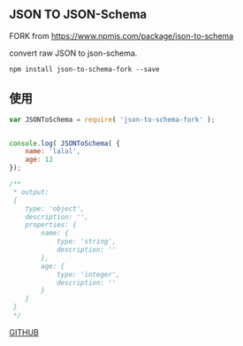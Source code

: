 ## JSON TO JSON-Schema

FORK from https://www.npmjs.com/package/json-to-schema



convert raw JSON to json-schema.

```
npm install json-to-schema-fork --save
```

## 使用

```javascript
var JSONToSchema = require( 'json-to-schema-fork' );


console.log( JSONToSchema( {
    name: 'lalal',
    age: 12
});

/**
 * output:
 {
    type: 'object',
    description: '',
    properties: {
        name: {
            type: 'string',
            description: ''
        },
        age: {
            type: 'integer',
            description: ''
        }
    }
 }
 */
```

[GITHUB](https://github.com/lopezoscar/json-to-schema-fork)

